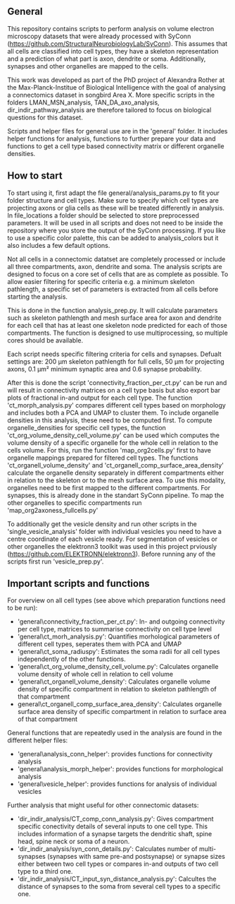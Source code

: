 General
----

This repository contains scripts to perform analysis on volume electron microscopy datasets that were already processed with SyConn (https://github.com/StructuralNeurobiologyLab/SyConn). 
This assumes that all cells are classified into cell types, they have a skeleton representation and a prediction of what part is axon, dendrite or soma. 
Additionally, synapses and other organelles are mapped to the cells. 

This work was developed as part of the PhD project of Alexandra Rother at the Max-Planck-Institue of Biological Intelligence with the goal of analysing a connectomics dataset in songbird Area X. 
More specific scripts in the folders LMAN_MSN_analysis, TAN_DA_axo_analysis, dir_indir_pathway_analysis are therefore tailored to focus on biological questions for this dataset. 

Scripts and helper files for general use are in the 'general' folder. It includes helper functions for analysis, functions to further prepare your data and functions to get a cell type 
based connectivity matrix or different organelle densities.

How to start
---

To start using it, first adapt the file general/analysis_params.py to fit your folder structure and cell types. 
Make sure to specify which cell types are projecting axons or glia cells as these will be treated differently in analysis.
In file_locations a folder should be selected to store preprocessed parameters. It will be used in all scripts and does not need to be inside the repository where you store the output of the SyConn processing.
If you like to use a specific color palette, this can be added to analysis_colors but it also includes a few default options. 

Not all cells in a connectomic datatset are completely processed or include all three compartments, axon, dendrite and soma. 
The analysis scripts are designed to focus on a core set of cells that are as complete as possible. To allow easier filtering for specific criteria e.g. a minimum skeleton pathlength, 
a specific set of parameters is extracted from all cells before starting the analysis. 

This is done in the function analysis_prep.py. It will calculate parameters such as skeleton pathlength and mesh surface area for axon and dendrite for each cell that has at least one skeleton 
node predicted for each of those compartments. The function is designed to use multiprocessing, so multiple cores should be available. 

Each script needs specific filtering criteria for cells and synapses. Defualt settings are: 200 µm skeleton pathlength for full cells, 50 µm for projecting axons, 0.1 µm² minimum synaptic area and 0.6 synapse probability. 

After this is done the script 'connectivity_fraction_per_ct.py' can be run and will result in connectivity matrices on a cell type basis but also export bar plots of fractional in-and output for each cell type. 
The function 'ct_morph_analysis.py' compares different cell types based on morphology and includes both a PCA and UMAP to cluster them. To include organelle densities in this analysis, these need to be computed first.
To compute organelle_densities for specific cell types, the function 'ct_org_volume_density_cell_volume.py' can be used which computes the volume density of a specific organelle for the whole cell in relation to the cells volume. 
For this, run the function 'map_org2cells.py' first to have organelle mappings prepared for filtered cell types. 
The functions 'ct_organell_volume_density' and 'ct_organell_comp_surface_area_density' calculate the organelle density separately in different compartments either in relation to the skeleton or to the mesh surface area. 
To use this modality, organelles need to be first mapped to the different compartments. For synapses, this is already done in the standart SyConn pipeline. To map the other organelles to specific compartments run 'map_org2axoness_fullcells.py'

To additionally get the vesicle density and run other scripts in the 'single_vesicle_analysis' folder with individual vesicles you need to have a centre coordinate of each vesicle ready. 
For segmentation of vesicles or other organelles the elektronn3 toolkit was used in this project prviously (https://github.com/ELEKTRONN/elektronn3). Before running any of the scripts first run 'vesicle_prep.py'.

Important scripts and functions
---
For overview on all cell types (see above which preparation functions need to be run): 
- 'general\connectivity_fraction_per_ct.py': In- and outgoing connectivity per cell type, matrices to summarise connectivity on cell type level
- 'general\ct_morh_analysis.py': Quantifies morhological parameters of different cell types, seperates them with PCA and UMAP
- 'general\ct_soma_radiuspy': Estimates the soma radii for all cell types independently of the other functions.
- 'general\ct_org_volume_density_cell_volume.py': Calculates organelle volume density of whole cell in relation to cell volume
- 'general\ct_organell_volume_density': Calculates organelle volume density of specific compartment in relation to skeleton pathlength of that compartment
- general\ct_organell_comp_surface_area_density': Calculates organelle surface area density of specific compartment in relation to surface area of that compartment

General functions that are repeatedly used in the analysis are found in the different helper files: 
- 'general\analysis_conn_helper': provides functions for connectivity analysis
-  'general\analysis_morph_helper': provides functions for morphological analysis
- 'general\vesicle_helper': provides functions for analysis of individual vesicles

Further analysis that might useful for other connectomic datasets: 
- 'dir_indir_analysis/CT_comp_conn_analysis.py': Gives compartment specific conectivity details of several inputs to one cell type. This includes information of a synapse targets the dendritic shaft, spine head, spine neck or soma of a neuron. 
- 'dir_indir_analysis/syn_conn_details.py': Calculates number of multi-synapses (synapses with same pre-and postsynapse) or synapse sizes either between two cell types or compares in-and outputs of two cell type to a third one. 
- 'dir_indir_analysis/CT_input_syn_distance_analysis.py': Calcultes the distance of synapses to the soma from several cell types to a specific one. 



